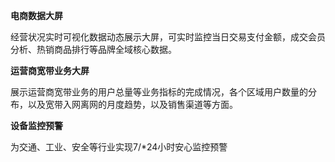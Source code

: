 **电商数据大屏**

经营状况实时可视化数据动态展示大屏，可实时监控当日交易支付金额，成交会员分析、热销商品排行等品牌全域核心数据。

**运营商宽带业务大屏**

展示运营商宽带业务的用户总量等业务指标的完成情况，各个区域用户数量的分布，以及宽带入网离网的月度趋势，以及销售渠道等方面。

**设备监控预警**

为交通、工业、安全等行业实现7/*24小时安心监控预警